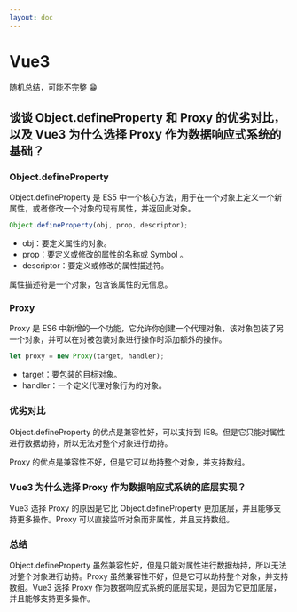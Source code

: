 ```yaml
---
layout: doc
---
```


# Vue3

随机总结，可能不完整 😁

## 谈谈 Object.defineProperty 和 Proxy 的优劣对比，以及 Vue3 为什么选择 Proxy 作为数据响应式系统的基础？

### Object.defineProperty

Object.defineProperty 是 ES5 中一个核心方法，用于在一个对象上定义一个新属性，或者修改一个对象的现有属性，并返回此对象。

```js
Object.defineProperty(obj, prop, descriptor);
```

- obj：要定义属性的对象。
- prop：要定义或修改的属性的名称或 Symbol 。
- descriptor：要定义或修改的属性描述符。

属性描述符是一个对象，包含该属性的元信息。

### Proxy

Proxy 是 ES6 中新增的一个功能，它允许你创建一个代理对象，该对象包装了另一个对象，并可以在对被包装对象进行操作时添加额外的操作。

```js
let proxy = new Proxy(target, handler);
```

- target：要包装的目标对象。
- handler：一个定义代理对象行为的对象。

### 优劣对比

Object.defineProperty 的优点是兼容性好，可以支持到 IE8。但是它只能对属性进行数据劫持，所以无法对整个对象进行劫持。

Proxy 的优点是兼容性不好，但是它可以劫持整个对象，并支持数组。

### Vue3 为什么选择 Proxy 作为数据响应式系统的底层实现？

Vue3 选择 Proxy 的原因是它比 Object.defineProperty 更加底层，并且能够支持更多操作。Proxy 可以直接监听对象而非属性，并且支持数组。

### 总结

Object.defineProperty 虽然兼容性好，但是只能对属性进行数据劫持，所以无法对整个对象进行劫持。Proxy 虽然兼容性不好，但是它可以劫持整个对象，并支持数组。Vue3 选择 Proxy 作为数据响应式系统的底层实现，是因为它更加底层，并且能够支持更多操作。

